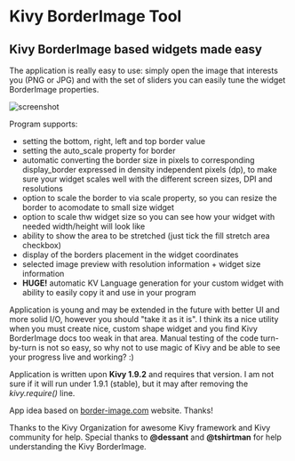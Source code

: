 # Kivy BorderImage Tool
## Kivy BorderImage based widgets made easy

The application is really easy to use: simply open the image that interests you (PNG or JPG) and with the set of sliders you can easily tune the widget BorderImage properties.

![screenshot](https://github.com/rafalo1333/KivyBorderImageTool/blob/master/screenshot.png "Screenshot")

Program supports:

* setting the bottom, right, left and top border value
* setting the auto_scale property for border
* automatic converting the border size in pixels to corresponding display_border expressed in density independent pixels (dp), to make sure your widget scales well with the different screen sizes, DPI and resolutions
* option to scale the border to via scale property, so you can resize the border to acomodate to small size widget
* option to scale thw widget size so you can see how your widget with needed width/height will look like
* ability to show the area to be stretched (just tick the fill stretch area checkbox)
* display of the borders placement in the widget coordinates
* selected image preview with resolution information + widget size information
* **HUGE!** automatic KV Language generation for your custom widget with ability to easily copy it and use in your program

Application is young and may be extended in the future with better UI and more solid I/O, however you should "take it as it is". I think its a nice utility when you must create nice, custom shape widget and you find Kivy BorderImage docs too weak in that area. Manual testing of the code turn-by-turn is not so easy, so why not to use magic of Kivy and be able to see your progress live and working? :)

Application is written upon **Kivy 1.9.2** and requires that version. I am not sure if it will run under 1.9.1 (stable), but it may after removing the *kivy.require()* line.

App idea based on [border-image.com](http://www.border-image.com/) website. Thanks!

Thanks to the Kivy Organization for awesome Kivy framework and Kivy community for help. Special thanks to **@dessant** and **@tshirtman** for help understanding the Kivy BorderImage.
